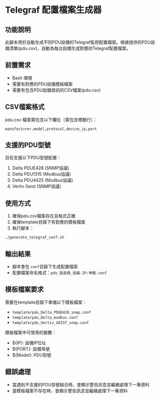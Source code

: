 # Telegraf 配置檔案生成器

## 功能說明
此腳本用於自動生成不同PDU設備的Telegraf監控配置檔案。根據提供的PDU設備清單(pdu.csv)，自動為每台設備生成對應的Telegraf配置檔案。

## 前置需求
- Bash 環境
- 需要有對應的PDU設備模板檔案
- 需要有包含PDU設備資訊的CSV檔案(pdu.csv)

## CSV檔案格式
pdu.csv 檔案需包含以下欄位（需包含標題行）：
```csv
manufacturer,model,protocol,device_ip,port
```

## 支援的PDU型號

目前支援以下PDU型號配置：

1. Delta PDUE428 (SNMP協議)
2. Delta PDU1315 (Modbus協議)
3. Delta PDU4425 (Modbus協議)
4. Vertiv Geist (SNMP協議)

## 使用方式

1. 確保pdu.csv檔案存在且格式正確
2. 確保template目錄下有對應的模板檔案
3. 執行腳本：

```bash
./generate_telegraf_conf.sh
```

## 輸出結果

- 腳本會在 `conf`目錄下生成配置檔案
- 配置檔案命名格式：`pdu_製造商_協議-IP:埠號.conf`

## 模板檔案要求

需要在template目錄下準備以下模板檔案：

- `template/pdu_Delta_PDUE428_snmp.conf`
- `template/pdu_Delta_modbus.conf`
- `template/pdu_Vertiv_GEIST_snmp.conf`

模板檔案中可使用的變數：

- ${IP}: 設備IP位址
- ${PORT}: 設備埠號
- ${Model}: PDU型號

## 錯誤處理

- 當遇到不支援的PDU型號組合時，會顯示警告訊息並繼續處理下一筆資料
- 當模板檔案不存在時，會顯示警告訊息並繼續處理下一筆資料
